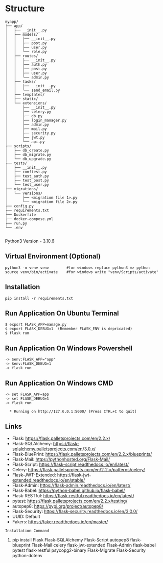 Structure
=========
```
myapp/
├── app/
│   ├── __init__.py
│   ├── models/
│   │   ├── __init__.py
│   │   ├── post.py
│   │   ├── user.py
│   │   └── role.py
│   ├── routes/
│   │   ├── __init__.py
│   │   ├── auth.py
│   │   ├── post.py
│   │   ├── user.py
│   │   └── admin.py
│   ├── tasks/
│   │   ├── __init__.py
│   │   └── send_email.py
│   ├── templates/
│   ├── static/
│   └── extensions/
│       ├── __init__.py
│       ├── celery.py
│       ├── db.py
│       ├── login_manager.py
│       ├── admin.py
│       ├── mail.py
│       ├── security.py
│       ├── jwt.py
│       └── api.py
├── scripts/
│   ├── db_create.py
│   ├── db_migrate.py
│   └── db_upgrade.py
├── tests/
│   ├── __init__.py
│   ├── conftest.py
│   ├── test_auth.py
│   ├── test_post.py
│   └── test_user.py
├── migrations/
│   └── versions/
│       ├── <migration file 1>.py
│       └── <migration file 2>.py
├── config.py
├── requirements.txt
├── Dockerfile
├── docker-compose.yml
├── run.py
└── .env


```


Python3 Version - 3.10.6

Virtual Environment (Optional)
------------------------------

    python3 -m venv venv        #for windows replace python3 => python
    source venv/bin/activate    #for windows write "venv/Scripts/activate"

Installation
------------

    pip install -r requirements.txt

Run Application On Ubuntu Terminal
----------------------------------

    $ export FLASK_APP=manage.py
    $ export FLASK_DEBUG=1  (Remember FLASK_ENV is depricated)
    $ flask run

Run Application On Windows Powershell
-------------------------------------

    -> $env:FLASK_APP="app"
    -> $env:FLASK_DEBUG=1
    -> flask run

Run Application On Windows CMD
-------------------------------

    -> set FLASK_APP=app
    -> set FLASK_DEBUG=1
    -> flask run

      * Running on http://127.0.0.1:5000/ (Press CTRL+C to quit)


Links
-----

-   Flask: https://flask.palletsprojects.com/en/2.2.x/
-   Flask-SQLAlchemy: https://flask-sqlalchemy.palletsprojects.com/en/3.0.x/
-   Flask-BluePrint: https://flask.palletsprojects.com/en/2.2.x/blueprints/
-   Flask-Mail: https://pythonhosted.org/Flask-Mail/
-   Flask-Script: https://flask-script.readthedocs.io/en/latest/
-   Celery: https://flask.palletsprojects.com/en/2.2.x/patterns/celery/
-   Flask-JWT-Extended: https://flask-jwt-extended.readthedocs.io/en/stable/
-   Flask-Admin: https://flask-admin.readthedocs.io/en/latest/
-   Flask-Babel: https://python-babel.github.io/flask-babel/
-   Flask-RESTful: https://flask-restful.readthedocs.io/en/latest/
-   pytest: https://flask.palletsprojects.com/en/2.2.x/testing/
-   autopep8: https://pypi.org/project/autopep8/
-   Flask-Security: https://flask-security.readthedocs.io/en/3.0.0/
-   UUID: Default
-   Fakers: https://faker.readthedocs.io/en/master/
<!-- -   Flask-Login: https://flask-login.readthedocs.io/en/latest/ -->
<!-- -   Flask-Paranoid: https://flask-paranoid.readthedocs.io/en/latest/ -->
<!-- -   Flask-Uploads: https://flask-uploads.readthedocs.io/en/latest/ -->




``` Installation Command ```
1. pip install Flask Flask-SQLAlchemy Flask-Script autopep8 flask-blueprint Flask-Mail celery flask-jwt-extended Flask-Admin flask-babel pytest flask-restful psycopg2-binary Flask-Migrate Flask-Security python-dotenv

 <!-- Flask-Login  Flask-Paranoid Faker-->